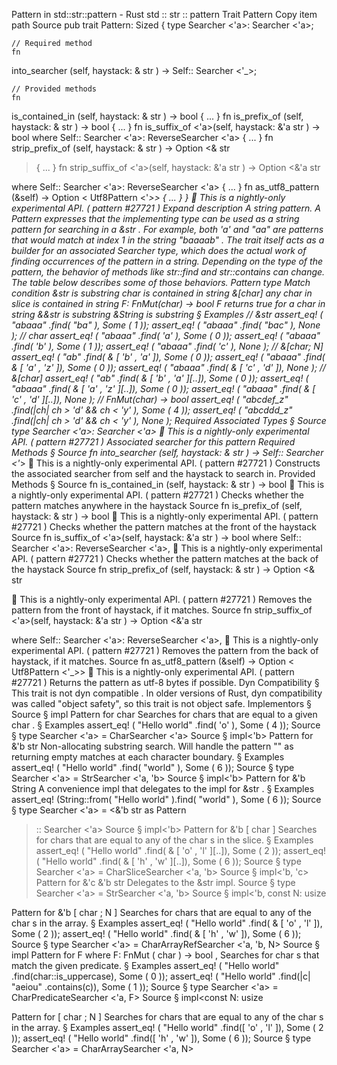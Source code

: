 Pattern in std::str::pattern - Rust
std
::
str
::
pattern
Trait
Pattern
Copy item path
Source
pub trait Pattern:
Sized
{
    type
Searcher
<'a>:
Searcher
<'a>;

    // Required method
    fn
into_searcher
(self, haystack: &
str
) -> Self::
Searcher
<'_>;

    // Provided methods
    fn
is_contained_in
(self, haystack: &
str
) ->
bool
{ ... }
fn
is_prefix_of
(self, haystack: &
str
) ->
bool
{ ... }
fn
is_suffix_of
<'a>(self, haystack: &'a
str
) ->
bool
where Self::
Searcher
<'a>:
ReverseSearcher
<'a>
{ ... }
fn
strip_prefix_of
(self, haystack: &
str
) ->
Option
<&
str
> { ... }
fn
strip_suffix_of
<'a>(self, haystack: &'a
str
) ->
Option
<&'a
str
>
where Self::
Searcher
<'a>:
ReverseSearcher
<'a>
{ ... }
fn
as_utf8_pattern
(&self) ->
Option
<
Utf8Pattern
<'_>> { ... }
}
🔬
This is a nightly-only experimental API. (
pattern
#27721
)
Expand description
A string pattern.
A
Pattern
expresses that the implementing type
can be used as a string pattern for searching in a
&str
.
For example, both
'a'
and
"aa"
are patterns that
would match at index
1
in the string
"baaaab"
.
The trait itself acts as a builder for an associated
Searcher
type, which does the actual work of finding
occurrences of the pattern in a string.
Depending on the type of the pattern, the behavior of methods like
str::find
and
str::contains
can change. The table below describes
some of those behaviors.
Pattern type
Match condition
&str
is substring
char
is contained in string
&[char]
any char in slice is contained in string
F: FnMut(char) -> bool
F
returns
true
for a char in string
&&str
is substring
&String
is substring
§
Examples
// &str
assert_eq!
(
"abaaa"
.find(
"ba"
),
Some
(
1
));
assert_eq!
(
"abaaa"
.find(
"bac"
),
None
);
// char
assert_eq!
(
"abaaa"
.find(
'a'
),
Some
(
0
));
assert_eq!
(
"abaaa"
.find(
'b'
),
Some
(
1
));
assert_eq!
(
"abaaa"
.find(
'c'
),
None
);
// &[char; N]
assert_eq!
(
"ab"
.find(
&
[
'b'
,
'a'
]),
Some
(
0
));
assert_eq!
(
"abaaa"
.find(
&
[
'a'
,
'z'
]),
Some
(
0
));
assert_eq!
(
"abaaa"
.find(
&
[
'c'
,
'd'
]),
None
);
// &[char]
assert_eq!
(
"ab"
.find(
&
[
'b'
,
'a'
][..]),
Some
(
0
));
assert_eq!
(
"abaaa"
.find(
&
[
'a'
,
'z'
][..]),
Some
(
0
));
assert_eq!
(
"abaaa"
.find(
&
[
'c'
,
'd'
][..]),
None
);
// FnMut(char) -> bool
assert_eq!
(
"abcdef_z"
.find(|ch| ch >
'd'
&& ch <
'y'
),
Some
(
4
));
assert_eq!
(
"abcddd_z"
.find(|ch| ch >
'd'
&& ch <
'y'
),
None
);
Required Associated Types
§
Source
type
Searcher
<'a>:
Searcher
<'a>
🔬
This is a nightly-only experimental API. (
pattern
#27721
)
Associated searcher for this pattern
Required Methods
§
Source
fn
into_searcher
(self, haystack: &
str
) -> Self::
Searcher
<'_>
🔬
This is a nightly-only experimental API. (
pattern
#27721
)
Constructs the associated searcher from
self
and the
haystack
to search in.
Provided Methods
§
Source
fn
is_contained_in
(self, haystack: &
str
) ->
bool
🔬
This is a nightly-only experimental API. (
pattern
#27721
)
Checks whether the pattern matches anywhere in the haystack
Source
fn
is_prefix_of
(self, haystack: &
str
) ->
bool
🔬
This is a nightly-only experimental API. (
pattern
#27721
)
Checks whether the pattern matches at the front of the haystack
Source
fn
is_suffix_of
<'a>(self, haystack: &'a
str
) ->
bool
where
    Self::
Searcher
<'a>:
ReverseSearcher
<'a>,
🔬
This is a nightly-only experimental API. (
pattern
#27721
)
Checks whether the pattern matches at the back of the haystack
Source
fn
strip_prefix_of
(self, haystack: &
str
) ->
Option
<&
str
>
🔬
This is a nightly-only experimental API. (
pattern
#27721
)
Removes the pattern from the front of haystack, if it matches.
Source
fn
strip_suffix_of
<'a>(self, haystack: &'a
str
) ->
Option
<&'a
str
>
where
    Self::
Searcher
<'a>:
ReverseSearcher
<'a>,
🔬
This is a nightly-only experimental API. (
pattern
#27721
)
Removes the pattern from the back of haystack, if it matches.
Source
fn
as_utf8_pattern
(&self) ->
Option
<
Utf8Pattern
<'_>>
🔬
This is a nightly-only experimental API. (
pattern
#27721
)
Returns the pattern as utf-8 bytes if possible.
Dyn Compatibility
§
This trait is
not
dyn compatible
.
In older versions of Rust, dyn compatibility was called "object safety", so this trait is not object safe.
Implementors
§
Source
§
impl
Pattern
for
char
Searches for chars that are equal to a given
char
.
§
Examples
assert_eq!
(
"Hello world"
.find(
'o'
),
Some
(
4
));
Source
§
type
Searcher
<'a> =
CharSearcher
<'a>
Source
§
impl<'b>
Pattern
for &'b
str
Non-allocating substring search.
Will handle the pattern
""
as returning empty matches at each character
boundary.
§
Examples
assert_eq!
(
"Hello world"
.find(
"world"
),
Some
(
6
));
Source
§
type
Searcher
<'a> =
StrSearcher
<'a, 'b>
Source
§
impl<'b>
Pattern
for &'b
String
A convenience impl that delegates to the impl for
&str
.
§
Examples
assert_eq!
(String::from(
"Hello world"
).find(
"world"
),
Some
(
6
));
Source
§
type
Searcher
<'a> = <&'b
str
as
Pattern
>::
Searcher
<'a>
Source
§
impl<'b>
Pattern
for &'b [
char
]
Searches for chars that are equal to any of the
char
s in the slice.
§
Examples
assert_eq!
(
"Hello world"
.find(
&
[
'o'
,
'l'
][..]),
Some
(
2
));
assert_eq!
(
"Hello world"
.find(
&
[
'h'
,
'w'
][..]),
Some
(
6
));
Source
§
type
Searcher
<'a> =
CharSliceSearcher
<'a, 'b>
Source
§
impl<'b, 'c>
Pattern
for &'c &'b
str
Delegates to the
&str
impl.
Source
§
type
Searcher
<'a> =
StrSearcher
<'a, 'b>
Source
§
impl<'b, const N:
usize
>
Pattern
for &'b [
char
;
N
]
Searches for chars that are equal to any of the
char
s in the array.
§
Examples
assert_eq!
(
"Hello world"
.find(
&
[
'o'
,
'l'
]),
Some
(
2
));
assert_eq!
(
"Hello world"
.find(
&
[
'h'
,
'w'
]),
Some
(
6
));
Source
§
type
Searcher
<'a> =
CharArrayRefSearcher
<'a, 'b, N>
Source
§
impl<F>
Pattern
for F
where
    F:
FnMut
(
char
) ->
bool
,
Searches for
char
s that match the given predicate.
§
Examples
assert_eq!
(
"Hello world"
.find(char::is_uppercase),
Some
(
0
));
assert_eq!
(
"Hello world"
.find(|c|
"aeiou"
.contains(c)),
Some
(
1
));
Source
§
type
Searcher
<'a> =
CharPredicateSearcher
<'a, F>
Source
§
impl<const N:
usize
>
Pattern
for [
char
;
N
]
Searches for chars that are equal to any of the
char
s in the array.
§
Examples
assert_eq!
(
"Hello world"
.find([
'o'
,
'l'
]),
Some
(
2
));
assert_eq!
(
"Hello world"
.find([
'h'
,
'w'
]),
Some
(
6
));
Source
§
type
Searcher
<'a> =
CharArraySearcher
<'a, N>